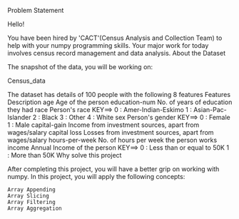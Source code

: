 Problem Statement

Hello!

You have been hired by 'CACT'(Census Analysis and Collection Team) to help with your numpy programming skills. Your major work for today involves census record management and data analysis.
About the Dataset

The snapshot of the data, you will be working on:

Census_data

The dataset has details of 100 people with the following 8 features
Features 	Description
age 	Age of the person
education-num 	No. of years of education they had
race 	Person's race
KEY==> 0 : Amer-Indian-Eskimo
1 : Asian-Pac-Islander
2 : Black
3 : Other
4 : White
sex 	Person's gender
KEY==> 0 : Female
1 : Male
capital-gain 	Income from investment sources, apart from wages/salary
capital loss 	Losses from investment sources, apart from wages/salary
hours-per-week 	No. of hours per week the person works
income 	Annual Income of the person
KEY==> 0 : Less than or equal to 50K
1 : More than 50K
Why solve this project

After completing this project, you will have a better grip on working with numpy. In this project, you will apply the following concepts:

    Array Appending
    Array Slicing
    Array Filtering
    Array Aggregation
